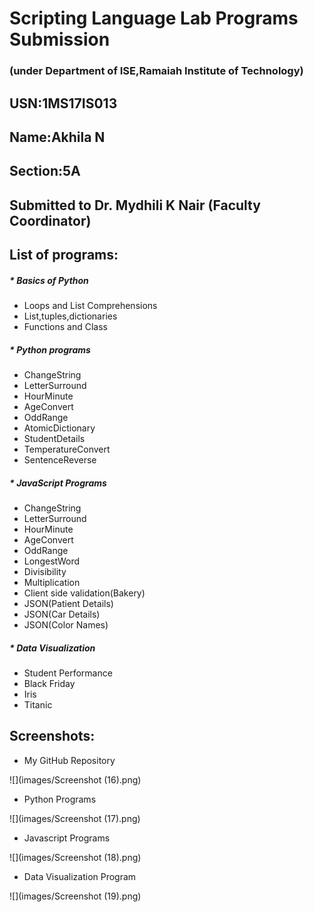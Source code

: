 # Scripting Language Lab Programs Submission

### (under Department of ISE,Ramaiah Institute of Technology)

## USN:1MS17IS013

## Name:Akhila N

## Section:5A

## Submitted to Dr. Mydhili K Nair (Faculty Coordinator)

 
## List of programs:

##### * Basics of Python
  * Loops and List Comprehensions
  * List,tuples,dictionaries
  * Functions and Class
  
##### * Python programs
  * ChangeString
  * LetterSurround
  * HourMinute
  * AgeConvert
  * OddRange
  * AtomicDictionary
  * StudentDetails
  * TemperatureConvert
  * SentenceReverse
  
##### * JavaScript Programs
  * ChangeString
  * LetterSurround
  * HourMinute
  * AgeConvert
  * OddRange
  * LongestWord
  * Divisibility
  * Multiplication
  * Client side validation(Bakery)
  * JSON(Patient Details)
  * JSON(Car Details)
  * JSON(Color Names)
  
##### * Data Visualization
  * Student Performance
  * Black Friday
  * Iris
  * Titanic
  
  ## Screenshots:
* My GitHub Repository

![](images/Screenshot (16).png)

* Python Programs

![](images/Screenshot (17).png)

* Javascript Programs

![](images/Screenshot (18).png)

* Data Visualization Program

![](images/Screenshot (19).png)


